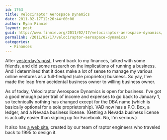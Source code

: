 ```yaml
---
id: 1763
title: Velociraptor Aerospace Dynamics
date: 2011-02-17T12:26:44+00:00
author: Ryan Finnie
layout: post
guid: http://www.finnie.org/2011/02/17/velociraptor-aerospace-dynamics/
permalink: /2011/02/17/velociraptor-aerospace-dynamics/
categories:
  - Finances
---
```

After [yesterday's post](http://www.finnie.org/2011/02/16/ryan-finnie-business-owner/), I went back to my finances, talked with some friends, and did some research on the implications of running a business. And I determined that it does make a lot of sense to manage my various online ventures as a full-fledged (sole proprietor) business. So yay, I've made the leap from accidental business owner to willing business owner.

As of today, Velociraptor Aerospace Dynamics is open for business. I've got a good enough paper trail of income and expenses to go back to January 1, so technically nothing has changed except for the DBA name (which is basically optional for a sole proprietorship). VAD now has a P.O. Box, a ledger, and a Nevada business license. (Getting a Nevada business license is actually easier than signing up for Facebook. No, I'm serious.)

It also has [a web site](http://www.velociraptors.info/vad/), created by our team of raptor engineers who traveled back to 1995 to design it.
